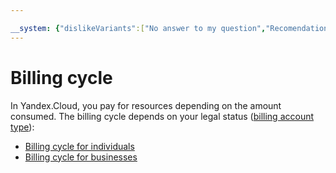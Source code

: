 ```yaml
---

__system: {"dislikeVariants":["No answer to my question","Recomendations didn't help","The content doesn't match title","Other"]}
---
```

# Billing cycle

In Yandex.Cloud, you pay for resources depending on the amount consumed. The billing cycle depends on your legal status ([billing account type](../concepts/billing-account.md#ba-types)):

- [Billing cycle for individuals](billing-cycle-individual.md)
- [Billing cycle for businesses](billing-cycle-business.md)

